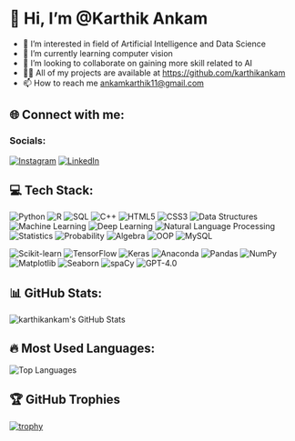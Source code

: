    # 👋 Hi, I’m @Karthik Ankam
- 👀 I’m interested in field of Artificial Intelligence and Data Science
- 🌱 I’m currently learning computer vision
- 💞️ I’m looking to collaborate on gaining more skill related to AI
- 👨‍💻 All of my projects are available at https://github.com/karthikankam
- 📫 How to reach me ankamkarthik11@gmail.com

<!---
karthikankam/karthikankam is a ✨ special ✨ repository because its `README.md` (this file) appears on your GitHub profile.
You can click the Preview link to take a look at your changes.
--->
## 🌐 Connect with me:

### Socials:

[![Instagram](https://img.shields.io/badge/Instagram-E4405F?style=for-the-badge&logo=instagram&logoColor=white)](https://instagram.com/karthik_ankam_99)
[![LinkedIn](https://img.shields.io/badge/LinkedIn-0A66C2?style=for-the-badge&logo=linkedin&logoColor=white)](https://www.linkedin.com/in/karthik-ankam-16315529a/)

## 💻 Tech Stack:

![Python](https://img.shields.io/badge/Python-3776AB?style=for-the-badge&logo=python&logoColor=white)
![R](https://img.shields.io/badge/R-276DC3?style=for-the-badge&logo=r&logoColor=white)
![SQL](https://img.shields.io/badge/SQL-4479A1?style=for-the-badge&logo=postgresql&logoColor=white)
![C++](https://img.shields.io/badge/C++-00599C?style=for-the-badge&logo=c%2B%2B&logoColor=white)
![HTML5](https://img.shields.io/badge/HTML5-E34F26?style=for-the-badge&logo=html5&logoColor=white)
![CSS3](https://img.shields.io/badge/CSS3-1572B6?style=for-the-badge&logo=css3&logoColor=white)
![Data Structures](https://img.shields.io/badge/Data%20Structures-ff8c00?style=for-the-badge)
![Machine Learning](https://img.shields.io/badge/Machine%20Learning-f89c1c?style=for-the-badge)
![Deep Learning](https://img.shields.io/badge/Deep%20Learning-DC143C?style=for-the-badge)
![Natural Language Processing](https://img.shields.io/badge/NaturalLanguageProcessing-4285F4?style=for-the-badge)
![Statistics](https://img.shields.io/badge/Statistics-8A2BE2?style=for-the-badge)
![Probability](https://img.shields.io/badge/Probability-BA55D3?style=for-the-badge)
![Algebra](https://img.shields.io/badge/Algebra-9370DB?style=for-the-badge)
![OOP](https://img.shields.io/badge/OOP-20B2AA?style=for-the-badge)
![MySQL](https://img.shields.io/badge/MySQL-4479A1?style=for-the-badge&logo=mysql&logoColor=white)



![Scikit-learn](https://img.shields.io/badge/scikit--learn-F7931E?style=for-the-badge&logo=scikit-learn&logoColor=white)
![TensorFlow](https://img.shields.io/badge/TensorFlow-FF6F00?style=for-the-badge&logo=tensorflow&logoColor=white)
![Keras](https://img.shields.io/badge/Keras-D00000?style=for-the-badge&logo=keras&logoColor=white)
![Anaconda](https://img.shields.io/badge/Anaconda-44A833?style=for-the-badge&logo=anaconda&logoColor=white)
![Pandas](https://img.shields.io/badge/Pandas-150458?style=for-the-badge&logo=pandas&logoColor=white)
![NumPy](https://img.shields.io/badge/Numpy-013243?style=for-the-badge&logo=numpy&logoColor=white)
![Matplotlib](https://img.shields.io/badge/Matplotlib-11557C?style=for-the-badge&logo=matplotlib&logoColor=white)
![Seaborn](https://img.shields.io/badge/Seaborn-2E8B57?style=for-the-badge)
![spaCy](https://img.shields.io/badge/spaCy-09A3D5?style=for-the-badge)
![GPT-4.0](https://img.shields.io/badge/GPT--4.0-8A2BE2?style=for-the-badge)

## 📊 GitHub Stats:

![karthikankam's GitHub Stats](https://github-readme-stats.vercel.app/api?username=karthikankam&show_icons=true&count_private=true&theme=dark)

## 🔥 Most Used Languages:

![Top Languages](https://github-readme-stats.vercel.app/api/top-langs/?username=karthikankam&layout=compact&theme=dark)


## 🏆 GitHub Trophies

[![trophy](https://github-profile-trophy.vercel.app/?username=karthikankam&theme=algolia)](https://github.com/ryo-ma/github-profile-trophy)

